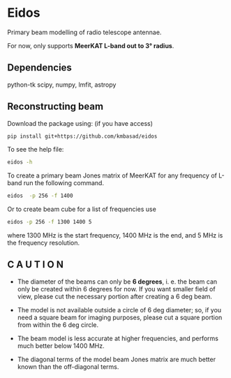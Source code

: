 # Eidos
Primary beam modelling of radio telescope antennae.

For now, only supports **MeerKAT L-band out to 3° radius**.

## Dependencies
python-tk scipy, numpy, lmfit, astropy

## Reconstructing beam
Download the package using: (if you have access)

``` bash
pip install git+https://github.com/kmbasad/eidos
```

To see the help file:

``` bash
eidos -h
```

To create a primary beam Jones matrix of MeerKAT for any frequency of L-band run the following command.

``` bash
eidos  -p 256 -f 1400
```

Or to create beam cube for a list of frequencies use

```bash
eidos -p 256 -f 1300 1400 5
```

where 1300 MHz is the start frequency, 1400 MHz is the end, and 5 MHz is the frequency resolution.

## C A U T I O N

* The diameter of the beams can only be **6 degrees**, i. e. the beam can only be created within 6 degrees for now. If you want smaller field of view, please cut the necessary portion after creating a 6 deg beam.

* The model is not available outside a circle of 6 deg diameter; so, if you need a square beam for imaging purposes, please cut a square portion from within the 6 deg circle.

* The beam model is less accurate at higher frequencies, and performs much better below 1400 MHz.

* The diagonal terms of the model beam Jones matrix are much better known than the off-diagonal terms.
